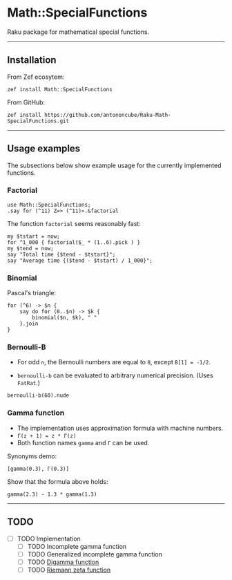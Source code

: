 # Math::SpecialFunctions

Raku package for mathematical special functions.

------

## Installation

From Zef ecosytem:

```
zef install Math::SpecialFunctions
```

From GitHub:

```
zef install https://github.com/antononcube/Raku-Math-SpecialFunctions.git
```

------

## Usage examples

The subsections below show example usage for the currently implemented functions.

### Factorial

```perl6
use Math::SpecialFunctions;
.say for (^11) Z=> (^11)».&factorial
```

The function `factorial` seems reasonably fast:

```perl6
my $tstart = now;
for ^1_000 { factorial($_ * (1..6).pick ) }
my $tend = now;
say "Total time {$tend - $tstart}";
say "Average time {($tend - $tstart) / 1_000}";
```

### Binomial

Pascal's triangle:

```perl6
for (^6) -> $n {
    say do for (0..$n) -> $k {
        binomial($n, $k), " "
    }.join
}
```

### Bernoulli-B 

- For odd `n`, the Bernoulli numbers are equal to `0`, except `B[1] = -1/2`.

- `bernoulli-b` can be evaluated to arbitrary numerical precision. (Uses `FatRat`.)

```perl6
bernoulli-b(60).nude
```

### Gamma function

- The implementation uses approximation formula with machine numbers.
- `Γ(z + 1) = z * Γ(z)`
- Both function names `gamma` and  `Γ` can be used.

Synonyms demo:

```perl6
[gamma(0.3), Γ(0.3)]
```

Show that the formula above holds:

```perl6
gamma(2.3) - 1.3 * gamma(1.3)
```

-------

## TODO

- [ ] TODO Implementation
  - [ ] TODO Incomplete gamma function
  - [ ] TODO Generalized incomplete gamma function
  - [ ] TODO [Digamma function](https://en.wikipedia.org/wiki/Digamma_function)
  - [ ] TODO [Riemann zeta function](https://en.wikipedia.org/wiki/Riemann_zeta_function)